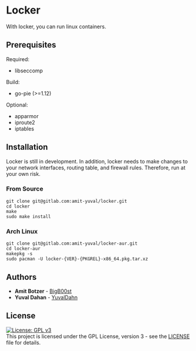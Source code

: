 # Locker

With locker, you can run linux containers.

## Prerequisites

Required:
* libseccomp

Build:
* go-pie (>=1.12)

Optional:
* apparmor
* iproute2
* iptables

## Installation

Locker is still in development. In addition, locker needs to make changes to your network interfaces, routing table, and firewall rules. Therefore, run at your own risk.

### From Source

```
git clone git@gitlab.com:amit-yuval/locker.git
cd locker
make
sudo make install
```
### Arch Linux

```
git clone git@gitlab.com:amit-yuval/locker-aur.git
cd locker-aur
makepkg -s
sudo pacman -U locker-{VER}-{PKGREL}-x86_64.pkg.tar.xz
```

## Authors

* **Amit Botzer** - [BigB00st](https://github.com/BigB00st)
* **Yuval Dahan** - [YuvalDahn](https://github.com/YuvalDahn)

## License

[![License: GPL v3](https://img.shields.io/badge/License-GPLv3-blue.svg)](https://www.gnu.org/licenses/gpl-3.0)    
This project is licensed under the GPL License, version 3 - see the [LICENSE](LICENSE) file for details.
